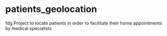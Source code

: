 # patients_geolocation
fdg
Project to locate patients in order to facilitate their home appointments by medical specialists
